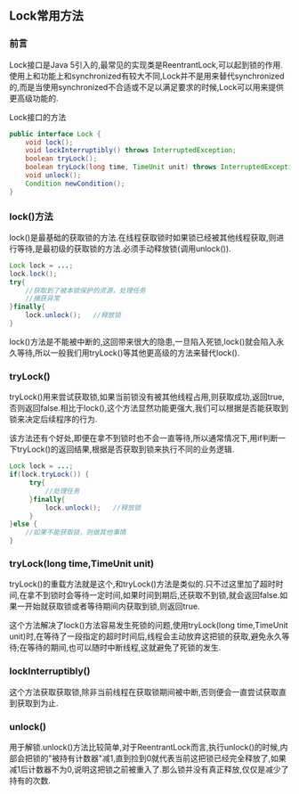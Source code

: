 Lock常用方法
---

### 前言

Lock接口是Java 5引入的,最常见的实现类是ReentrantLock,可以起到锁的作用.使用上和功能上和synchronized有较大不同,Lock并不是用来替代synchronized的,而是当使用synchronized不合适或不足以满足要求的时候,Lock可以用来提供更高级功能的.

Lock接口的方法
```java
public interface Lock {
    void lock();
    void lockInterruptibly() throws InterruptedException;
    boolean tryLock();
    boolean tryLock(long time, TimeUnit unit) throws InterruptedException;
    void unlock();
    Condition newCondition();
}
```

### lock()方法

lock()是最基础的获取锁的方法.在线程获取锁时如果锁已经被其他线程获取,则进行等待,是最初级的获取锁的方法.必须手动释放锁(调用unlock()).

```java
Lock lock = ...;
lock.lock();
try{
    //获取到了被本锁保护的资源，处理任务
    //捕获异常
}finally{
    lock.unlock();   //释放锁
}
```

lock()方法是不能被中断的,这回带来很大的隐患,一旦陷入死锁,lock()就会陷入永久等待,所以一般我们用tryLock()等其他更高级的方法来替代lock().

### tryLock()

tryLock()用来尝试获取锁,如果当前锁没有被其他线程占用,则获取成功,返回true,否则返回false.相比于lock(),这个方法显然功能更强大,我们可以根据是否能获取到锁来决定后续程序的行为.

该方法还有个好处,即便在拿不到锁时也不会一直等待,所以通常情况下,用if判断一下tryLock()的返回结果,根据是否获取到锁来执行不同的业务逻辑.

```java
Lock lock = ...;
if(lock.tryLock()) {
     try{
         //处理任务
     }finally{
         lock.unlock();   //释放锁
     } 
}else {
    //如果不能获取锁，则做其他事情
}
```

### tryLock(long time,TimeUnit unit)

tryLock()的重载方法就是这个,和tryLock()方法是类似的.只不过这里加了超时时间,在拿不到锁时会等待一定时间,如果时间到期后,还获取不到锁,就会返回false.如果一开始就获取锁或者等待期间内获取到锁,则返回true.

这个方法解决了lock()方法容易发生死锁的问题,使用tryLock(long time,TimeUnit unit)时,在等待了一段指定的超时时间后,线程会主动放弃这把锁的获取,避免永久等待;在等待的期间,也可以随时中断线程,这就避免了死锁的发生.

### lockInterruptibly()

这个方法获取获取锁,除非当前线程在获取锁期间被中断,否则便会一直尝试获取直到获取到为止.

### unlock()

用于解锁.unlock()方法比较简单,对于ReentrantLock而言,执行unlock()的时候,内部会把锁的"被持有计数器"减1,直到捡到0就代表当前这把锁已经完全释放了,如果减1后计数器不为0,说明这把锁之前被重入了.那么锁并没有真正释放,仅仅是减少了持有的次数.
